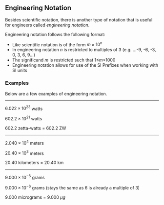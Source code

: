 ## Engineering Notation

Besides scientific notation, there is another type of notation that is useful for engineers called _engineering notation_.

Engineering notation follows the following format:

 * Like scientific notation is of the form $m \times 10^{n}$
 * In engineering notation $n$ is restricted to multiples of 3 (e.g. ...-9, -6, -3, 0, 3, 6, 9...)
 * The significand $m$ is restricted such that 1≤$m$<1000
 * Engineering notation allows for use of the SI Prefixes when working with SI units

### Examples

Below are a few examples of engineering notation.

---

$6.022 \times 10^{23}$  watts 

$602.2 \times 10^{21}$ watts 

$602.2$ zetta-watts  = $602.2$ ZW

---

$2.040 \times 10^4$ meters 

$20.40 \times 10^3$ meters

$20.40$ kilometers = $20.40$ km

---

$9.000 \times 10^{−6}$ grams 

$9.000 \times 10^{−6}$ grams (stays the same as 6 is already a multiple of 3)

$9.000$ micrograms = $9.000 \ \mu g$

